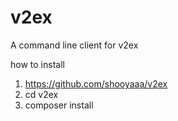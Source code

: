 # v2ex
A command line client for v2ex

how to install
 1. https://github.com/shooyaaa/v2ex
 2. cd v2ex
 3. composer install
